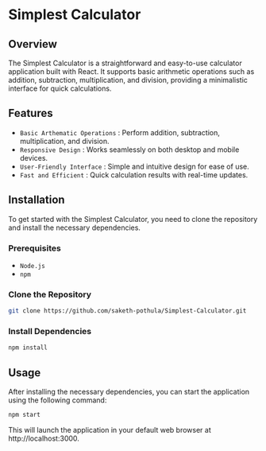 # Simplest Calculator

## Overview

The Simplest Calculator is a straightforward and easy-to-use calculator application built with React. It supports basic arithmetic operations such as addition, subtraction, multiplication, and division, providing a minimalistic interface for quick calculations.

## Features

- `Basic Arthematic Operations` : Perform addition, subtraction, multiplication, and division.
- `Responsive Design` : Works seamlessly on both desktop and mobile devices.
- `User-Friendly Interface` : Simple and intuitive design for ease of use.
- `Fast and Efficient` : Quick calculation results with real-time updates.

## Installation

To get started with the Simplest Calculator, you need to clone the repository and install the necessary dependencies.

### Prerequisites

- `Node.js`
- `npm `

### Clone the Repository

```bash
git clone https://github.com/saketh-pothula/Simplest-Calculator.git
```

### Install Dependencies

```bash
npm install
```

## Usage

After installing the necessary dependencies, you can start the application using the following command:

```bash
npm start
```

This will launch the application in your default web browser at http://localhost:3000.
